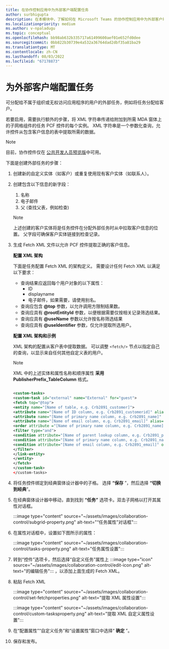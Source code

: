 ```yaml
---
title: 在协作控制应用中为外部客户端配置任务
author: surbhigupta
description: 在本模块中，了解如何在 Microsoft Teams 的协作控制应用中为外部客户端配置任务。
ms.localizationpriority: medium
ms.author: v-npaladugu
ms.topic: conceptual
ms.openlocfilehash: bb98ab632b335717a61499600aef01e652fd0dee
ms.sourcegitcommit: 0bb822b30739e4a532a36764dad2dbf35a81ba29
ms.translationtype: MT
ms.contentlocale: zh-CN
ms.lasthandoff: 08/03/2022
ms.locfileid: "67178873"
---
```

# <a name="configure-tasks-for-external-clients"></a>为外部客户端配置任务

可分配给不属于组织或无权访问应用程序的用户的外部任务，例如将任务分配给客户。

若要启用，需要执行额外的步骤，将 XML 字符串传递给附加到所需 MDA 窗体上的子网格组件的任务 PCF 控件的每个实例。 XML 字符串是一个参数化查询，允许控件从包含客户信息的表中提取所需的数据。

> [!NOTE]
> 目前，协作控件仅在 [公共开发人员预览版](~/resources/dev-preview/developer-preview-intro.md)中可用。

下面是创建外部任务的步骤：

1. 创建新的自定义实体（如客户）或重复使用现有客户实体（如联系人）。

1. 创建包含以下信息的新字段：
    1. 名称
    1. 电子邮件
    1. 父 (查找父表，例如检查) 
    > [!NOTE]
    > 上述创建的客户实体将是任务控件在分配外部任务时从中拉取客户信息的位置。 父字段可确保客户实体链接到检查记录。

1. 生成 Fetch XML 文件以允许 PCF 控件提取正确的客户信息。

    **配置 XML 架构**

    下面是任务配置 Fetch XML 的架构定义。 需要设计任何 Fetch XML 以满足以下要求：

    * 查询结果应返回每个用户对象的以下属性：
      * ID
      * displayname
      * 电子邮件，如果需要，请使用别名。
    * 查询应包含 **@top** 参数，以允许调用方限制结果数。
    * 查询应具有 **@rootEntityId** 参数，以便根据需要仅按相关记录筛选结果。
    * 查询应具有 **@useName** 参数以允许按名称筛选结果
    * 查询应具有 **@useIdentifier** 参数，仅允许提取所选用户。

    **配置 XML 架构和示例**

    XML 架构的配置从客户表中提取数据。 可以调整 `<fetch/>` 节点以指定自己的查询，以显示来自任何其他自定义表的用户。

    > [!NOTE]
    > XML 中的上述实体和属性名称和顺序属性 **采用PublisherPrefix_TableColumn** 格式。

    ```xml
    
    <custom-tasks> 
    <custom-task id="external" name="External" for="guest"> 
    <fetch top="@top"> 
    <entity name="[Name of table, e.g. Crb2891_customer]"> 
    <attribute name="[Name of ID column, e.g. Crb2891_customerid]" alias="id" /> 
    <attribute name="[Name of primary name column, e.g. Crb2891_name]" alias="displayname" /> 
    <attribute name="[Name of email column, e.g. Crb2891_email]" alias="email" /> 
    <order attribute ="[Name of primary name column, e.g. Crb2891_name]" descending="false" /> 
    <filter type="and"> 
    <condition attribute="[Name of parent lookup column, e.g. Crb2891_parent]" operator="eq" value="@rootEntityId" /> 
    <condition attribute="[Name of primary name column, e.g. Crb2891_name]" operator="like" value="@userName" /> 
    <condition attribute="[Name of email column, e.g. Crb2891_email]" operator="like" value="@userIdentifier" /> 
    </filter> 
    </link-entity> 
    </entity> 
    </fetch> 
    </custom-task> 
    </custom-tasks> 
    
    ```

1. 将任务控件绑定到经典窗体设计器中的子格。 选择 **“保存** ”，然后选择 **“切换到经典**”。

1. 在经典窗体设计器中移动，直到找到 **“任务”** 选项卡。双击子网格以打开其属性对话框。

    :::image type="content" source="~/assets/images/collaboration-control/subgrid-property.png" alt-text="“任务属性”对话框":::

1. 在属性对话框中，设置如下图所示的属性：

    :::image type="content" source="~/assets/images/collaboration-control/tasks-property.png" alt-text="任务属性设置":::

1. 转到“控件”选项卡，然后选择“自定义任务”属性上 :::image type="icon" source="~/assets/images/collaboration-control/edit-icon.png" alt-text="的编辑任务"::: ，以添加上面生成的 Fetch XML。

1. 粘贴 Fetch XML

    :::image type="content" source="~/assets/images/collaboration-control/set-fetchproperties.png" alt-text="提取 XML 属性设置":::

    :::image type="content" source="~/assets/images/collaboration-control/custom-tasksproperty.png" alt-text="提取 XML 自定义属性设置":::

1. 在“配置属性”“自定义任务”和“设置属性”窗口中选择“ **确定** ”。

1. 保存和发布。
